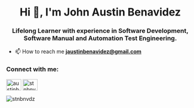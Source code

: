 <h1 align="center">Hi 👋, I'm John Austin Benavidez</h1>
<h3 align="center">Lifelong Learner with experience in Software Development, Software Manual and Automation Test Engineering.</h3>

 <!-- ⚡ You can checkout my website portfolio at [austinbenavidez.live](austinbenavidez.live) -->

<!-- 📝 I write articles on [austinbenavidez.live/blog](austinbenavidez.live/blog) -->

- 📫 How to reach me **jaustinbenavidez@gmail.com**

<!-- 📄 Know about my experiences [austinbenavidez.live/resume](austinbenavidez.live/resume) -->

<h3 align="left">Connect with me:</h3>
<p align="left">
<a href="https://linkedin.com/in/austinbenavidez" target="blank"><img align="center" src="https://raw.githubusercontent.com/rahuldkjain/github-profile-readme-generator/master/src/images/icons/Social/linked-in-alt.svg" alt="austinbenavidez" height="30" width="40" /></a>
<a href="https://www.hackerrank.com/stnbnvdz" target="blank"><img align="center" src="https://raw.githubusercontent.com/rahuldkjain/github-profile-readme-generator/master/src/images/icons/Social/hackerrank.svg" alt="stnbnvdz" height="30" width="40" /></a>
</p>

<p><img align="left" src="https://github-readme-stats.vercel.app/api/top-langs?username=stnbnvdz&show_icons=true&locale=en&layout=compact" alt="stnbnvdz" /></p>
